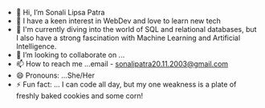 - 👋 Hi, I’m Sonali Lipsa Patra
- 👀 I have a keen interest in WebDev and love to learn new tech 
- 🌱 I'm currently diving into the world of SQL and relational databases, but I also have a strong fascination with Machine Learning and Artificial Intelligence.
- 💞️ I’m looking to collaborate on ...
- 📫 How to reach me ...email - sonalipatra20.11.2003@gmail.com 
- 😄 Pronouns: ...She/Her
- ⚡ Fun fact: ... I can code all day, but my one weakness is a plate of freshly baked cookies and some corn!



<!---
Sonalilipsa17375/Sonalilipsa17375 is a ✨ special ✨ repository because its `README.md` (this file) appears on your GitHub profile.
You can click the Preview link to take a look at your changes.
--->
